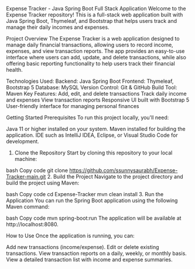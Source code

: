 Expense Tracker - Java Spring Boot Full Stack Application
Welcome to the Expense Tracker repository! This is a full-stack web application built with Java Spring Boot, Thymeleaf, and Bootstrap that helps users track and manage their daily incomes and expenses.

Project Overview
The Expense Tracker is a web application designed to manage daily financial transactions, allowing users to record income, expenses, and view transaction reports. The app provides an easy-to-use interface where users can add, update, and delete transactions, while also offering basic reporting functionality to help users track their financial health.

Technologies Used:
Backend: Java Spring Boot
Frontend: Thymeleaf, Bootstrap 5
Database: MySQL
Version Control: Git & GitHub
Build Tool: Maven
Key Features:
Add, edit, and delete transactions
Track daily income and expenses
View transaction reports
Responsive UI built with Bootstrap 5
User-friendly interface for managing personal finances

Getting Started
Prerequisites
To run this project locally, you'll need:

Java 11 or higher installed on your system.
Maven installed for building the application.
IDE such as IntelliJ IDEA, Eclipse, or Visual Studio Code for development.
1. Clone the Repository
Start by cloning this repository to your local machine:

bash
Copy code
git clone https://github.com/ssunnysaurabh/Expense-Tracker-main.git
2. Build the Project
Navigate to the project directory and build the project using Maven:

bash
Copy code
cd Expense-Tracker
mvn clean install
3. Run the Application
You can run the Spring Boot application using the following Maven command:

bash
Copy code
mvn spring-boot:run
The application will be available at http://localhost:8080.

How to Use
Once the application is running, you can:

Add new transactions (income/expense).
Edit or delete existing transactions.
View transaction reports on a daily, weekly, or monthly basis.
View a detailed transaction list with income and expense summaries.
